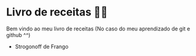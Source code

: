 # Livro de receitas :man_cook:

Bem vindo ao meu livro de receitas (No caso do meu aprendizado de git e github ^^)

- Strogonoff de Frango